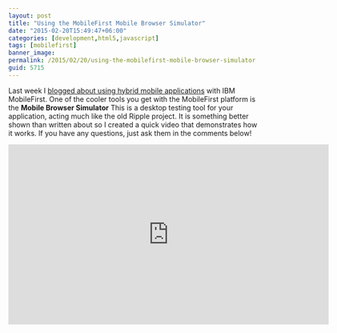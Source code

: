 ```yaml
---
layout: post
title: "Using the MobileFirst Mobile Browser Simulator"
date: "2015-02-20T15:49:47+06:00"
categories: [development,html5,javascript]
tags: [mobilefirst]
banner_image: 
permalink: /2015/02/20/using-the-mobilefirst-mobile-browser-simulator
guid: 5715
---
```


Last week I <a href="http://www.raymondcamden.com/2015/02/16/working-with-hybrid-applications-and-ibm-mobilefirst">blogged about using hybrid mobile applications</a> with IBM MobileFirst. One of the cooler tools you get with the MobileFirst platform is the <strong>Mobile Browser Simulator</strong> This is a desktop testing tool for your application, acting much like the old Ripple project. It is something better shown than written about so I created a quick video that demonstrates how it works. If you have any questions, just ask them in the comments below!

<!--more-->

<iframe width="640" height="360" src="https://www.youtube.com/embed/A8tbRGNXtdI?rel=0" frameborder="0" allowfullscreen></iframe>